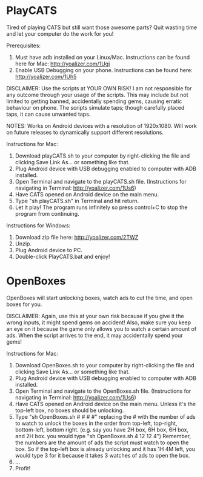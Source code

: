 # PlayCATS
Tired of playing CATS but still want those awesome parts? Quit wasting time and let your computer do the work for you!

Prerequisites:
1. Must have adb installed on your Linux/Mac. Instructions can be found here for Mac: http://yoalizer.com/1Ugi
2. Enable USB Debugging on your phone. Instructions can be found here: http://yoalizer.com/1Uh5

DISCLAIMER:
Use the scripts at YOUR OWN RISK! I am not responsible for any outcome through your usage of the scripts. This may include but not limited to getting banned, accidentally spending gems, causing erratic behaviour on phone. The scripts simulate taps; though carefully placed taps, it can cause unwanted taps.

NOTES:
Works on Android devices with a resolution of 1920x1080. Will work on future releases to dynamically support different resolutions.

Instructions for Mac:
1. Download playCATS.sh to your computer by right-clicking the file and clicking Save Link As... or something like that.
2. Plug Android device with USB debugging enabled to computer with ADB installed.
3. Open Terminal and navigate to the playCATS.sh file. (Instructions for navigating in Terminal: http://yoalizer.com/1Us6)
4. Have CATS opened on Android device on the main menu.
5. Type "sh playCATS.sh" in Terminal and hit return.
6. Let it play! The program runs infinitely so press control+C to stop the program from continuing.

Instructions for Windows:
1. Download zip file here: http://yoalizer.com/2TWZ
2. Unzip.
3. Plug Android device to PC.
4. Double-click PlayCATS.bat and enjoy!

# OpenBoxes
OpenBoxes will start unlocking boxes, watch ads to cut the time, and open boxes for you. 

DISCLAIMER:
Again, use this at your own risk because if you give it the wrong inputs, it might spend gems on accident! Also, make sure you keep an eye on it because the game only allows you to watch a certain amount of ads. When the script arrives to the end, it may accidentally spend your gems!

Instructions for Mac:
1. Download OpenBoxes.sh to your computer by right-clicking the file and clicking Save Link As... or something like that.
2. Plug Android device with USB debugging enabled to computer with ADB installed.
3. Open Terminal and navigate to the OpenBoxes.sh file. (Instructions for navigating in Terminal: http://yoalizer.com/1Us6)
4. Have CATS opened on Android device on the main menu. Unless it's the top-left box, no boxes should be unlocking.
5. Type "sh OpenBoxes.sh # # # #" replacing the # with the number of ads to watch to unlock the boxes in the order from top-left, top-right, bottom-left, bottom right. (e.g. say you have 2H box, 6H box, 6H box, and 2H box. you would type "sh OpenBoxes.sh 4 12 12 4") Remember, the numbers are the amount of ads the script must watch to open the box. So if the top-left box is already unlocking and it has 1H 4M left, you would type 3 for it because it takes 3 watches of ads to open the box.
6. ...
7. Profit!
